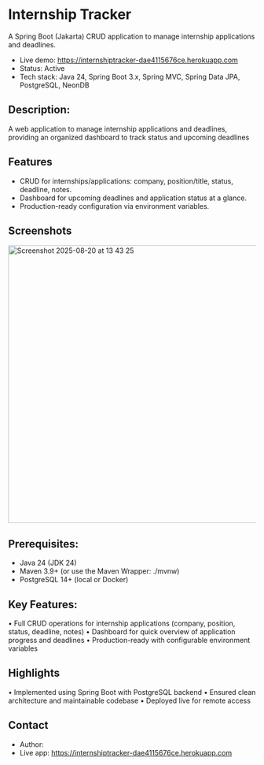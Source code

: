 # Internship Tracker

A Spring Boot (Jakarta) CRUD application to manage internship applications and deadlines.

- Live demo: https://internshiptracker-dae4115676ce.herokuapp.com
- Status: Active
- Tech stack: Java 24, Spring Boot 3.x, Spring MVC, Spring Data JPA, PostgreSQL, NeonDB

## Description:
A web application to manage internship applications and deadlines, providing an organized dashboard to track status and upcoming deadlines

## Features

- CRUD for internships/applications: company, position/title, status, deadline, notes.
- Dashboard for upcoming deadlines and application status at a glance.
- Production-ready configuration via environment variables.

## Screenshots
<img width="1325" height="564" alt="Screenshot 2025-08-20 at 13 43 25" src="https://github.com/user-attachments/assets/d22a9fba-b6bd-46f2-a776-52f54dcc0cfc" />

## Prerequisites:
- Java 24 (JDK 24)
- Maven 3.9+ (or use the Maven Wrapper: ./mvnw)
- PostgreSQL 14+ (local or Docker)

## Key Features:
•	Full CRUD operations for internship applications (company, position, status, deadline, notes)
•	Dashboard for quick overview of application progress and deadlines
•	Production-ready with configurable environment variables
 
## Highlights

•	Implemented using Spring Boot with PostgreSQL backend
•	Ensured clean architecture and maintainable codebase
•	Deployed live for remote access
 
## Contact

- Author: <Adonay Merkonnen>
- Live app: https://internshiptracker-dae4115676ce.herokuapp.com
